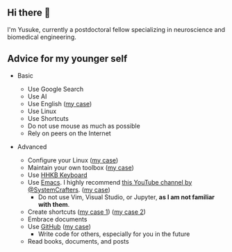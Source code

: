 ## Hi there 👋

I'm Yusuke, currently a postdoctoral fellow specializing in neuroscience and biomedical engineering.

## Advice for my younger self

- Basic
  - Use Google Search
  - Use AI
  - Use English ([my case](https://ai-ielts.app/))
  - Use Linux
  - Use Shortcuts
  - Do not use mouse as much as possible
  - Rely on peers on the Internet

- Advanced
  - Configure your Linux ([my case](https://github.com/ywatanabe1989/.dotfiles-public))
  - Maintain your own toolbox ([my case](https://github.com/ywatanabe1989/mngs))
  - Use [HHKB Keyboard](https://hhkeyboard.us/hhkb/pro-hybrid-type-s/sku/cg01000-297301)
  - Use [Emacs](https://www.gnu.org/software/emacs/). I highly recommend [this YouTube channel by @SystemCrafters](https://www.youtube.com/playlist?list=PLEoMzSkcN8oPH1au7H6B7bBJ4ZO7BXjSZ). ([my case](https://github.com/ywatanabe1989/.dotfiles-public/tree/main/.emacs.d/inits))
    - Do not use Vim, Visual Studio, or Jupyter, <b>as I am not familiar with them</b>.
  - Create shortcuts ([my case 1](https://github.com/ywatanabe1989/.dotfiles-public/.bash.d/all/)) ([my case 2](https://github.com/ywatanabe1989/.dotfiles-public/.emacs.d/))
  - Embrace documents
  - Use [GitHub](https://github.com/home) ([my case](https://github.com/ywatanabe1989/))
    - Write code for others, especially for you in the future
  - Read books, documents, and posts

<!--
**ywatanabe1989/ywatanabe1989** is a ✨ _special_ ✨ repository because its `README.md` (this file) appears on your GitHub profile.

Here are some ideas to get you started:

- 🔭 I’m currently working on ...
- 🌱 I’m currently learning ...
- 👯 I’m looking to collaborate on ...
- 🤔 I’m looking for help with ...
- 💬 Ask me about ...
- 📫 How to reach me: ...
- 😄 Pronouns: ...
- ⚡ Fun fact: ...
-->
